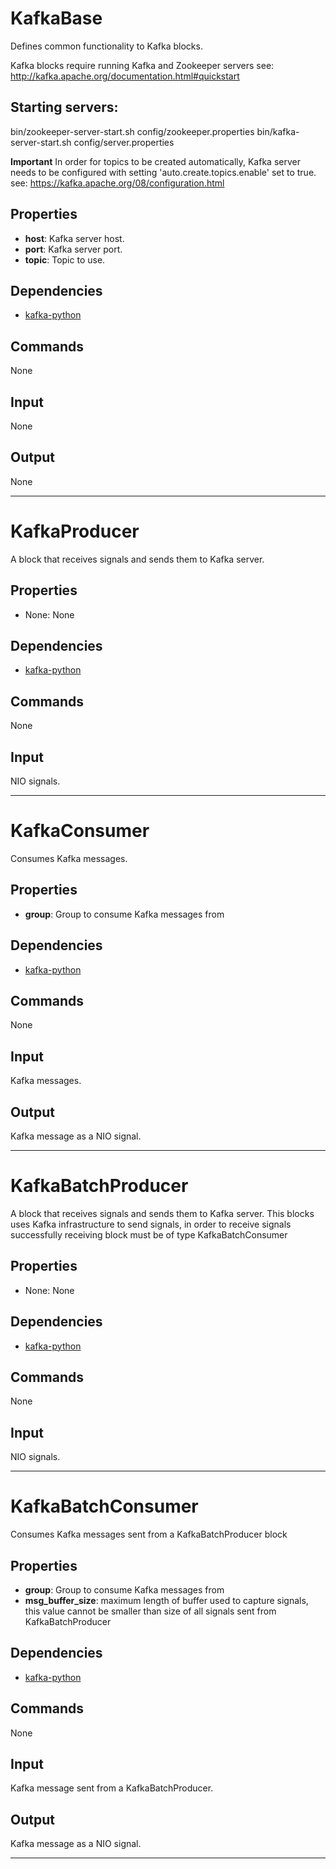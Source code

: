 KafkaBase
===========

Defines common functionality to Kafka blocks.

Kafka blocks require running Kafka and Zookeeper servers
see: http://kafka.apache.org/documentation.html#quickstart

Starting servers:
--------------

bin/zookeeper-server-start.sh config/zookeeper.properties
bin/kafka-server-start.sh config/server.properties


**Important** In order for topics to be created automatically, Kafka server needs to be
configured with setting 'auto.create.topics.enable' set to true.
see: https://kafka.apache.org/08/configuration.html

Properties
--------------

-   **host**: Kafka server host.
-   **port**: Kafka server port.
-   **topic**: Topic to use.

Dependencies
----------------

-   [kafka-python](https://github.com/mumrah/kafka-python)

Commands
----------------
None

Input
-------
None

Output
---------
None

***

KafkaProducer
===========

A block that receives signals and sends them to Kafka server.

Properties
--------------
-   None: None

Dependencies
----------------

-   [kafka-python](https://github.com/mumrah/kafka-python)

Commands
----------------
None

Input
-------
NIO signals.

***

KafkaConsumer
===========

Consumes Kafka messages.

Properties
--------------

-   **group**: Group to consume Kafka messages from

Dependencies
----------------

-   [kafka-python](https://github.com/mumrah/kafka-python)

Commands
----------------
None

Input
-------
Kafka messages.

Output
---------
Kafka message as a NIO signal.

***

KafkaBatchProducer
===========

A block that receives signals and sends them to Kafka server. This blocks
uses Kafka infrastructure to send signals, in order to receive signals
successfully receiving block must be of type KafkaBatchConsumer

Properties
--------------

-   None: None

Dependencies
----------------

-   [kafka-python](https://github.com/mumrah/kafka-python)

Commands
----------------
None

Input
-------
NIO signals.

***

KafkaBatchConsumer
===========

Consumes Kafka messages sent from a KafkaBatchProducer block

Properties
--------------

-   **group**: Group to consume Kafka messages from
-   **msg_buffer_size**: maximum length of buffer used to capture signals, this value cannot be smaller than size of all signals sent from KafkaBatchProducer

Dependencies
----------------

-   [kafka-python](https://github.com/mumrah/kafka-python)

Commands
----------------
None

Input
-------
Kafka message sent from a KafkaBatchProducer.

Output
---------
Kafka message as a NIO signal.

----------------
